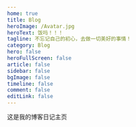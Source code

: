 ```yaml
---
home: true
title: Blog
heroImage: /Avatar.jpg
heroText: 饭吗！！！
tagline: 不忘记自己的初心，去做一切美好的事情！
category: Blog
hero: false
heroFullScreen: false
article: false
sidebar: false
bgImage: false
timeline: false
comment: false
editLink: false
---  
```

这是我的博客日记主页
<AutoCatalog base='/blog/2023/' />

